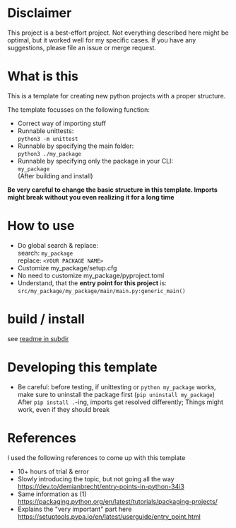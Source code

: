 # Disclaimer

This project is a best-effort project. Not everything described here might be optimal, but it worked well for my specific cases. If you have any suggestions, please file an issue or merge request.

# What is this

This is a template for creating new python projects with a proper structure.

The template focusses on the following function:

- Correct way of importing stuff
- Runnable unittests:<br>
  `python3 -m unittest`
- Runnable by specifying the main folder:<br>
  `python3 ./my_package`
- Runnable by specifying only the package in your CLI:<br>
  `my_package`<br>
  (After building and install)

**Be very careful to change the basic structure in this template. Imports might break without you even realizing it for a long time**


# How to use

* Do global search & replace:<br>
  search: `my_package` <br>
  replace: `<YOUR PACKAGE NAME>`
* Customize my_package/setup.cfg
* No need to customize my_package/pyproject.toml
* Understand, that the **entry point for this project** is:<br>
   `src/my_package/my_package/main/main.py:generic_main()`



# build / install

see [readme in subdir](./src/readme.md)



# Developing this template

- Be careful: before testing, if unittesting or `python my_package` works, make sure to uninstall the package first (`pip uninstall my_package`)<br>
After `pip install .`-ing, imports get resolved differently; Things might work, even if they should break




# References

I used the following references to come up with this template

* 10+ hours of trial & error
* Slowly introducing the topic, but not going all the way<br>
  https://dev.to/demianbrecht/entry-points-in-python-34i3
* Same information as (1)<br>
  https://packaging.python.org/en/latest/tutorials/packaging-projects/
* Explains the "very important" part here<br>
  https://setuptools.pypa.io/en/latest/userguide/entry_point.html